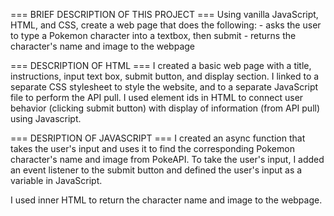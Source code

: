 === BRIEF DESCRIPTION OF THIS PROJECT ===
Using vanilla JavaScript, HTML, and CSS, create a web page that does the following:
    - asks the user to type a Pokemon character into a textbox, then submit
    - returns the character's name and image to the webpage

=== DESCRIPTION OF HTML ===
I created a basic web page with a title, instructions, input text box, submit button, and display section.
I linked to a separate CSS stylesheet to style the website, and to a separate JavaScript file to perform the API pull.
I used element ids in HTML to connect user behavior (clicking submit button) with display of information (from API pull) using Javascript.

=== DESRIPTION OF JAVASCRIPT ===
I created an async function that takes the user's input and uses it to find the corresponding Pokemon character's name and image from PokeAPI. To take the user's input, I added an event listener to the submit button and defined the user's input as a variable in JavaScript. 

I used inner HTML to return the character name and image to the webpage.


